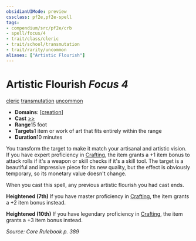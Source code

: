 ```yaml
---
obsidianUIMode: preview
cssclass: pf2e,pf2e-spell
tags:
- compendium/src/pf2e/crb
- spell/focus/4
- trait/class/cleric
- trait/school/transmutation
- trait/rarity/uncommon
aliases: ["Artistic Flourish"]
---
```

# Artistic Flourish *Focus 4*   
[cleric](rules/traits/cleric.md)  [transmutation](transmutation.md)  [uncommon](uncommon.md)  

- **Domains**: [[creation](../domains.md#Creation)]
- **Cast** [>>](chapter-9-playing-the-game.md#Actions "Two-Action") 
- **Range**15 foot
- **Targets**1 item or work of art that fits entirely within the range
- **Duration**10 minutes

You transform the target to make it match your artisanal and artistic vision. If you have expert proficiency in [Crafting](../skills.md#Crafting), the item grants a +1 item bonus to attack rolls if it's a weapon or skill checks if it's a skill tool. The target is a beautiful and impressive piece for its new quality, but the effect is obviously temporary, so its monetary value doesn't change.

When you cast this spell, any previous artistic flourish you had cast ends.

**Heightened (7th)** If you have master proficiency in [Crafting](../skills.md#Crafting), the item grants a +2 item bonus instead.

**Heightened (10th)** If you have legendary proficiency in [Crafting](../skills.md#Crafting), the item grants a +3 item bonus instead.

*Source: Core Rulebook p. 389*